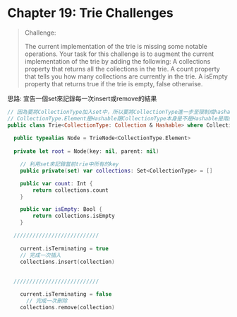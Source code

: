 # Chapter 19: Trie Challenges

> Challenge: 
>
> The current implementation of the trie is missing some notable operations. Your task for this challenge is to augment the current implementation of the trie by adding the following:
> A collections property that returns all the collections in the trie.
> A count property that tells you how many collections are currently in the trie.
> A isEmpty property that returns true if the trie is empty, false otherwise.

思路: 宣告一個set來記錄每一次insert或remove的結果

```swift
// 因為要將CollectionType加入set中，所以要將CollectionType進一步至限制成hashable
// CollectionType.Element是Hashable跟CollectionType本身是不是Hashable是兩回事
public class Trie<CollectionType: Collection & Hashable> where CollectionType.Element: Hashable {
  
  public typealias Node = TrieNode<CollectionType.Element>
  
  private let root = Node(key: nil, parent: nil)

    // 利用set來記錄當前trie中所有的key
    public private(set) var collections: Set<CollectionType> = []

    public var count: Int {
        return collections.count
    }

    public var isEmpty: Bool {
        return collections.isEmpty
    }

  ///////////////////////////
  
    current.isTerminating = true
    // 完成一次插入
    collections.insert(collection)
  
   
  ///////////////////////////

    current.isTerminating = false
      // 完成一次刪除
    collections.remove(collection)


```


